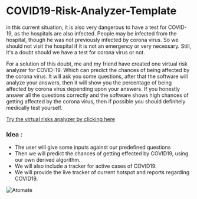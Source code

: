 # COVID19-Risk-Analyzer-Template

in this current situation, it is also very dangerous to have a test for COVID-19, as the hospitals are also infected. People may be infected from the hospital, though he was not previously infected by corona virus. So we should not visit the hospital if it is not an emergency or very necessary. Still, it's a doubt should we have a test for corona virus or not. 

For a solution of this doubt, me and my friend have created one virtual risk analyzer for COVID-19. Which can predict the chances of being affected by the corona virus. It will ask you some questions, after that the software will analyze your answers, then it will show you the percentage of being affected by corona virus depending upon your answers. If you honestly answer all the questions correctly and the software shows high chances of getting affected by the corona virus, then if possible you should definitely medically test yourself.

[Try the virtual risks analyzer by clicking here](  https://covid.gadgetguys.in  )

### Idea :

- The user will give some inputs against our predefined questions
- Then we will predict the chances of getting effected by COVID19, using our own derived algorithm.
- We will also include a tracker for active cases of COVID19.
- We will provide the live tracker of current hotspot and reports regarding COVID19.
 

![Atomate](https://user-images.githubusercontent.com/53991169/79726909-26f8b800-8309-11ea-9c48-1c8039dc3994.gif)
